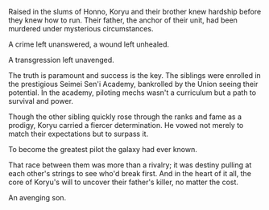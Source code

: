 Raised in the slums of Honno, Koryu and their brother knew hardship before they knew how to run. Their father, the anchor of their unit, had been murdered under mysterious circumstances.

A crime left unanswered, a wound left unhealed.

A transgression left unavenged.

The truth is paramount and success is the key. The siblings were enrolled in the prestigious Seimei Sen'i Academy, bankrolled by the Union seeing their potential. In the academy, piloting mechs wasn't a curriculum but a path to survival and power.

Though the other sibling quickly rose through the ranks and fame as a prodigy, Koryu carried a fiercer determination. He vowed not merely to match their expectations but to surpass it.

To become the greatest pilot the galaxy had ever known.

That race between them was more than a rivalry; it was destiny pulling at each other's strings to see who'd break first. And in the heart of it all, the core of Koryu's will to uncover their father's killer, no matter the cost.

An avenging son.

